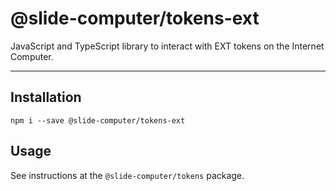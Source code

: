 # @slide-computer/tokens-ext

JavaScript and TypeScript library to interact with EXT tokens on the Internet Computer.

---

## Installation

```
npm i --save @slide-computer/tokens-ext
```

## Usage

See instructions at the `@slide-computer/tokens` package.